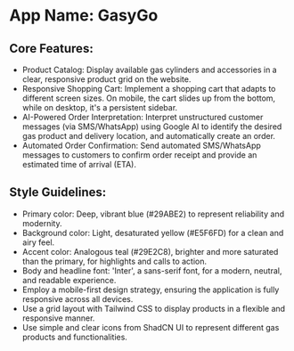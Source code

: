 # **App Name**: GasyGo

## Core Features:

- Product Catalog: Display available gas cylinders and accessories in a clear, responsive product grid on the website.
- Responsive Shopping Cart: Implement a shopping cart that adapts to different screen sizes. On mobile, the cart slides up from the bottom, while on desktop, it's a persistent sidebar.
- AI-Powered Order Interpretation: Interpret unstructured customer messages (via SMS/WhatsApp) using Google AI to identify the desired gas product and delivery location, and automatically create an order.
- Automated Order Confirmation: Send automated SMS/WhatsApp messages to customers to confirm order receipt and provide an estimated time of arrival (ETA).

## Style Guidelines:

- Primary color: Deep, vibrant blue (#29ABE2) to represent reliability and modernity.
- Background color: Light, desaturated yellow (#E5F6FD) for a clean and airy feel.
- Accent color: Analogous teal (#29E2C8), brighter and more saturated than the primary, for highlights and calls to action.
- Body and headline font: 'Inter', a sans-serif font, for a modern, neutral, and readable experience.
- Employ a mobile-first design strategy, ensuring the application is fully responsive across all devices.
- Use a grid layout with Tailwind CSS to display products in a flexible and responsive manner.
- Use simple and clear icons from ShadCN UI to represent different gas products and functionalities.